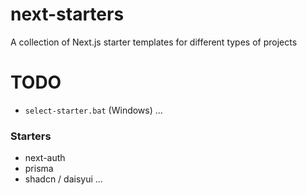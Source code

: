 # next-starters
A collection of Next.js starter templates for different types of projects

# TODO
- `select-starter.bat` (Windows)
...
### Starters
- next-auth
- prisma
- shadcn / daisyui
...